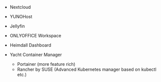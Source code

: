 - Nextcloud
- YUNOHost
- Jellyfin
- ONLYOFFICE Workspace

- Heimdall Dashboard
- Yacht Container Manager
	- Portainer (more feature rich)
	- Rancher by SUSE (Advanced Kubernetes manager based on kubectl etc.)